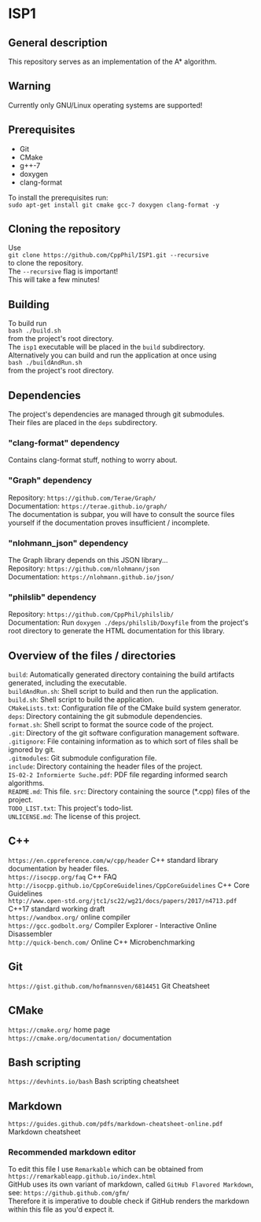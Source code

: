 # ISP1
## General description
This repository serves as an implementation of the A* algorithm.  

## Warning
Currently only GNU/Linux operating systems are supported!  

## Prerequisites
* Git
* CMake
* g++-7
* doxygen
* clang-format

To install the prerequisites run:  
`sudo apt-get install git cmake gcc-7 doxygen clang-format -y`  

## Cloning the repository
Use  
`git clone https://github.com/CppPhil/ISP1.git --recursive`  
to clone the repository.  
The `--recursive` flag is important!  
This will take a few minutes!  

## Building
To build run  
`bash ./build.sh`  
from the project's root directory.  
The `isp1` executable will be placed in the `build` subdirectory.  
Alternatively you can build and run the application at once using  
`bash ./buildAndRun.sh`  
from the project's root directory.  

## Dependencies
The project's dependencies are managed through git submodules.  
Their files are placed in the `deps` subdirectory.  

### "clang-format" dependency
Contains clang-format stuff, nothing to worry about.  

### "Graph" dependency
Repository: `https://github.com/Terae/Graph/`  
Documentation: `https://terae.github.io/graph/`  
The documentation is subpar, you will have to consult the source files yourself if the documentation proves insufficient / incomplete.  

### "nlohmann_json" dependency
The Graph library depends on this JSON library...  
Repository: `https://github.com/nlohmann/json`  
Documentation: `https://nlohmann.github.io/json/`  

### "philslib" dependency
Repository: `https://github.com/CppPhil/philslib/`  
Documentation: Run `doxygen ./deps/philslib/Doxyfile` from the project's root directory to generate the HTML documentation for this library.  

## Overview of the files / directories
`build`: Automatically generated directory containing the build artifacts generated, including the executable.  
`buildAndRun.sh`: Shell script to build and then run the application.  
`build.sh`: Shell script to build the application.  
`CMakeLists.txt`: Configuration file of the CMake build system generator.  
`deps`: Directory containing the git submodule dependencies.  
`format.sh`: Shell script to format the source code of the project.  
`.git`: Directory of the git software configuration management software.  
`.gitignore`: File containing information as to which sort of files shall be ignored by git.  
`.gitmodules`: Git submodule configuration file.  
`include`: Directory containing the header files of the project.  
`IS-02-2 Informierte Suche.pdf`: PDF file regarding informed search algorithms.  
`README.md`: This file.
`src`: Directory containing the source (*.cpp) files of the project.  
`TODO_LIST.txt`: This project's todo-list.  
`UNLICENSE.md`: The license of this project.  

##  C++
`https://en.cppreference.com/w/cpp/header` C++ standard library documentation by header files.  
`https://isocpp.org/faq` C++ FAQ  
`http://isocpp.github.io/CppCoreGuidelines/CppCoreGuidelines` C++ Core Guidelines  
`http://www.open-std.org/jtc1/sc22/wg21/docs/papers/2017/n4713.pdf` C++17 standard working draft  
`https://wandbox.org/` online compiler  
`https://gcc.godbolt.org/` Compiler Explorer - Interactive Online Disassembler  
`http://quick-bench.com/` Online C++ Microbenchmarking  

## Git
`https://gist.github.com/hofmannsven/6814451` Git Cheatsheet  

## CMake
`https://cmake.org/` home page  
`https://cmake.org/documentation/` documentation  

## Bash scripting
`https://devhints.io/bash` Bash scripting cheatsheet  

## Markdown
`https://guides.github.com/pdfs/markdown-cheatsheet-online.pdf` Markdown cheatsheet  

### Recommended markdown editor
To edit this file I use `Remarkable` which can be obtained from `https://remarkableapp.github.io/index.html`  
GitHub uses its own variant of markdown, called `GitHub Flavored Markdown`, see: `https://github.github.com/gfm/`  
Therefore it is imperative to double check if GitHub renders the markdown within this file as you'd expect it.  

